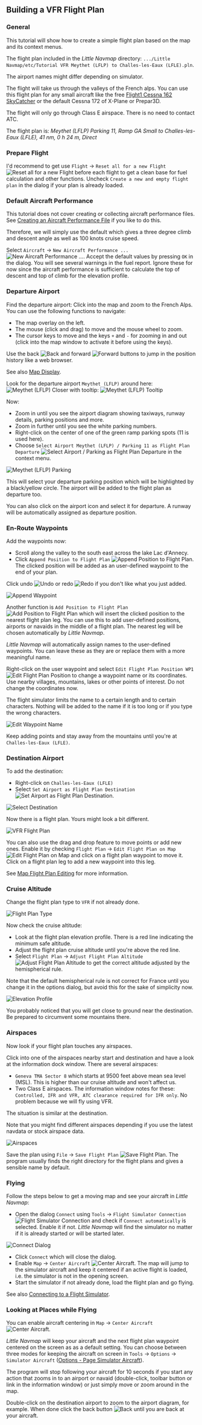 ## Building a VFR Flight Plan

### General

This tutorial will show how to create a simple flight plan based on the map and its context menus.

The flight plan included in the _Little Navmap_ directory: `.../Little Navmap/etc/Tutorial VFR Meythet (LFLP) to Challes-les-Eaux (LFLE).pln`.

The airport names might differ depending on simulator.

The flight will take us through the valleys of the French alps. You can use this flight plan for any small aircraft like the free [Flight1 Cessna 162 SkyCatcher](http://www.flight1.com/view.asp?page=skycatcher) or the default Cessna 172 of X-Plane or Prepar3D.

The flight will only go through Class E airspace. There is no need to contact ATC.

The flight plan is: _Meythet \(LFLP\) Parking 11, Ramp GA Small to Challes-les-Eaux \(LFLE\), 41 nm, 0 h 24 m, Direct_

### Prepare Flight

I'd recommend to get use `Flight` -> `Reset all for a new Flight` ![Reset all for a new Flight](../images/icons/reload.png "Reset all for a new Flight") before each flight to get a clean base for fuel calculation and other functions. Uncheck `Create a new and empty flight plan` in the dialog if your plan is already loaded.

### Default Aircraft Performance

This tutorial does not cover creating or collecting aircraft performance files. See [Creating an Aircraft Performance File](TUTORIALPERF.md) if you like to do this.

Therefore, we will simply use the default which gives a three degree climb and descent angle as well as 100 knots cruise speed.

Select `Aircraft` -> `New Aircraft Performance ...` ![New Aircraft Performance ...](../images/icons/aircraftperfnew.png). Accept the default values by pressing `OK` in the dialog. You will see several warnings in the fuel report. Ignore these for now since the aircraft performance is sufficient to calculate the top of descent and top of climb for the elevation profile.

### Departure Airport

Find the departure airport:
Click into the map and zoom to the French Alps. You can use the following functions to navigate:

* The map overlay on the left.
* The mouse \(click and drag\) to move and the mouse wheel to zoom.
* The cursor keys to move and the keys `+` and `-` for zooming in and out \(click into the map window to activate it before using the  keys\).

Use the back ![Back](../images/icons/back.png) and forward ![Forward](../images/icons/next.png) buttons to jump in the position history like a web browser.

See also [Map Display](MAPDISPLAY.md).

Look for the departure airport `Meythet (LFLP)` around here:
![Meythet (LFLP)](../images/tutorial/vfrmap.jpg)
Closer with tooltip:
![Meythet (LFLP) Tooltip](../images/tutorial/vfrmapclose.jpg)

Now:

* Zoom in until you see the airport diagram showing taxiways, runway details, parking positions and more.
* Zoom in further until you see the white parking numbers.
* Right-click on the center of one of the green ramp parking spots \(11 is used here\).
* Choose `Select Airport Meythet (LFLP) / Parking 11 as Flight Plan Departure` ![Select Airport / Parking as Flight Plan Departure](../images/icons/airportroutestart.png) in the context menu.

![Meythet (LFLP) Parking](../images/tutorial/vfrmapparking.jpg)

This will select your departure parking position which will be highlighted by a black/yellow circle. The airport will be added to the flight plan as departure too.

You can also click on the airport icon and select it for departure. A runway will be automatically assigned as departure position.

### En-Route Waypoints

Add the waypoints now:

* Scroll along the valley to the south east across the lake Lac d'Annecy.
* Click `Append Position to Flight Plan` ![Append Position to Flight Plan](../images/icons/routeadd.png). The clicked position will be added as an user-defined waypoint to the end of your plan.

Click undo ![Undo](../images/icons/undo.png) or redo ![Redo](../images/icons/redo.png) if you don't like what you just added.

![Append Waypoint](../images/tutorial/vfrappend.jpg)

Another function is `Add Position to Flight Plan` ![Add Position to Flight Plan](../images/icons/routeadd.png) which will insert  the clicked position to the nearest flight plan leg. You can use this to add user-defined positions, airports or navaids in the middle of a flight plan. The nearest leg will be chosen automatically by _Little Navmap_.

_Little Navmap_ will automatically assign names to the user-defined waypoints. You can leave these as they are or replace them with a more meaningful name.

Right-click on the user waypoint and select `Edit Flight Plan Position WP1` ![Edit Flight Plan Position](../images/icons/routestring.png) to change a waypoint name or its coordinates. Use nearby villages, mountains, lakes or other points of interest. Do not change the coordinates now.

The flight simulator limits the name to a certain length and to certain characters. Nothing will be added to the name if it is too long or if you type the wrong characters.

![Edit Waypoint Name](../images/tutorial/vfreditname.jpg)

Keep adding points and stay away from the mountains until you're at `Challes-les-Eaux (LFLE)`.

### Destination Airport

To add the destination:

* Right-click on `Challes-les-Eaux (LFLE)`
* Select `Set Airport as Flight Plan Destination` ![Set Airport as Flight Plan Destination](../images/icons/airportroutedest.png).

![Select Destination](../images/tutorial/vfrdest.jpg)

Now there is a flight plan. Yours might look a bit different.

![VFR Flight Plan](../images/tutorial/vfrflightplan.jpg)

You can also use the drag and drop feature to move points or add new ones. Enable it by checking `Flight Plan` -&gt; `Edit Flight Plan on Map` ![Edit Flight Plan on Map](../images/icons/routeedit.png) and click on a flight plan waypoint to move it. Click on a flight plan leg to add a new waypoint into this leg.

See [Map Flight Plan Editing](MAPFPEDIT.md) for more information.

### Cruise Altitude

Change the flight plan type to `VFR` if not already done.

![Flight Plan Type](../images/tutorial/vfrtype.jpg)

Now check the cruise altitude:

* Look at the flight plan elevation profile. There is a red line indicating the minimum safe altitude.
* Adjust the flight plan cruise altitude until you're above the red line.
* Select `Flight Plan` -&gt; `Adjust Flight Plan Altitude` ![Adjust Flight Plan Altitude](../images/icons/routeadjustalt.png) to get the correct altitude adjusted by the hemispherical rule.

Note that the default hemispherical rule is not correct for France until you change it in the options dialog, but avoid this for the sake of simplicity now.

![Elevation Profile](../images/tutorial/vfrprofile.jpg)

You probably noticed that you will get close to ground near the destination. Be prepared to circumvent some mountains there.

### Airspaces

Now look if your flight plan touches any airspaces.

Click into one of the airspaces nearby start and destination and have a look at the information dock window. There are several airspaces:

* `Geneva TMA Sector 8` which starts at 9500 feet above mean sea level \(MSL\). This is higher than our cruise altitude and won't affect us.
* Two Class E airspaces. The information window notes for these: `Controlled, IFR and VFR, ATC clearance required for IFR only`. No problem because we will fly using VFR.

The situation is similar at the destination.

Note that you might find different airspaces depending if you use the latest navdata or stock airspace data.

![Airspaces](../images/tutorial/vfrairspace.jpg)

Save the plan using `File` -&gt; `Save Flight Plan` ![Save Flight Plan](../images/icons/filesave.png). The program usually finds the right directory for the flight plans and gives a sensible name by default.

### Flying

Follow the steps below to get a moving map and see your aircraft in _Little Navmap_:

* Open the dialog `Connect` using `Tools` -&gt; `Flight Simulator Connection` ![Flight Simulator Connection](../images/icons/network.png) and check if `Connect automatically` is selected. Enable it if not. _Little Navmap_ will find the simulator no matter if it is already started or will be started later.

![Connect Dialog](../images/tutorial/vfrconnect.jpg)
* Click `Connect` which will close the dialog.
* Enable `Map` -&gt; `Center Aircraft` ![Center Aircraft](../images/icons/centeraircraft.png). The map will jump to the simulator aircraft and keep it centered if an active flight is loaded, i.e. the simulator is not in the opening screen.
* Start the simulator if not already done, load the flight plan and go flying.

See also [Connecting to a Flight Simulator](CONNECT.md).

### Looking at Places while Flying

You can enable aircraft centering in `Map` -&gt; `Center Aircraft` ![Center Aircraft](../images/icons/centeraircraft.png).

_Little Navmap_ will keep your aircraft and the next flight plan waypoint centered on the screen as as a default setting. You can choose between three modes for keeping the aircraft on screen in `Tools` -> `Options` -> `Simulator Aircraft` ([Options - Page Simulator Aircraft](OPTIONS.md#simulator-aircraft)).

The program will stop following your aircraft for 10 seconds if you start any action that zooms in to an airport or navaid \(double-click, toolbar button or link in the information window\) or just simply move or zoom around in the map.

Double-click on the destination airport to zoom to the airport diagram, for example. When done click the back button ![Back](../images/icons/back.png) until you are back at your aircraft.

